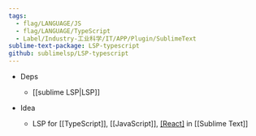 ```yaml
---
tags:
  - flag/LANGUAGE/JS
  - flag/LANGUAGE/TypeScript
  - Label/Industry-工业科学/IT/APP/Plugin/SublimeText
sublime-text-package: LSP-typescript
github: sublimelsp/LSP-typescript
---
```


- Deps
    - [[sublime LSP|LSP]]

- Idea
    - LSP for [[TypeScript]], [[JavaScript]], [[React]](TSX) in [[Sublime Text]]
